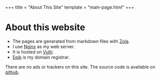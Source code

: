 +++
title = "About This Site"
template = "main-page.html"
+++

# About this website
- The pages are generated from markdown files with [Zola](https://getzola.org).
- I use [Nginx](https://nginx.org/) as my web server.
- It is hosted on [Vultr](https://www.vultr.com/).
- [Epik](https://epik.com) is my domain registrar.

There are no ads or trackers on this site. The source code is available on [github](https://github.com/JackJ30/jackjamison.xyz).
